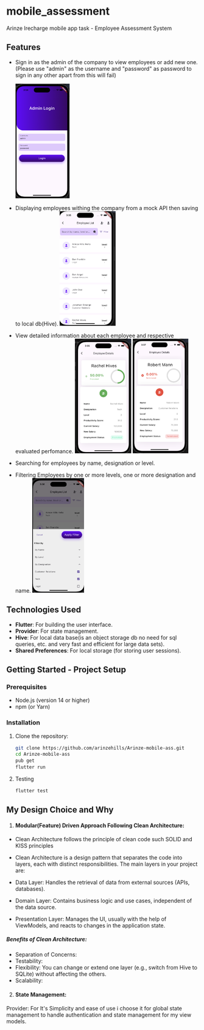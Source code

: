 # mobile_assessment

Arinze Irecharge mobile app task - Employee Assessment System

## Features

- Sign in as the admin of the company to view employees or add new one.(Please use "admin" as the username and "password" as password to sign in any other apart from this will fail)

    <img src="./screenshots/login.png" alt="Login Screen" height="300">

- Displaying employees withing the company from a mock API then saving to local db(Hive).
  <img src="./screenshots/home.png" alt="Login Screen" height="300">
- View detailed information about each employee and respective evaluated perfomance.
  <img src="./screenshots/promoted.png" alt="Login Screen" height="300">
  <img src="./screenshots/terminated.png" alt="Login Screen" height="300">
- Searching for employees by name, designation or level.
- Filtering Employees by one or more levels, one or more designation and name.
  <img src="./screenshots/filter.png" alt="Login Screen" height="300">

## Technologies Used

- **Flutter**: For building the user interface.
- **Provider**: For state management.
- **Hive**: For local data base(is an object storage db no need for sql queries, etc. and very fast and efficient for large data sets).
- **Shared Preferences**: For local storage (for storing user sessions).

## Getting Started - Project Setup

### Prerequisites

- Node.js (version 14 or higher)
- npm (or Yarn)

### Installation

1. Clone the repository:

   ```bash
   git clone https://github.com/arinzehills/Arinze-mobile-ass.git
   cd Arinze-mobile-ass
   pub get
   flutter run
   ```

2. Testing

   ```bash
   flutter test
   ```

## My Design Choice and Why

1. #### Modular(Feature) Driven Approach Following Clean Architecture:

- Clean Architecture follows the principle of clean code such SOLID and KISS principles
- Clean Architecture is a design pattern that separates the code into layers, each with distinct responsibilities. The main layers in your project are:

- Data Layer: Handles the retrieval of data from external sources (APIs, databases).
- Domain Layer: Contains business logic and use cases, independent of the data source.
- Presentation Layer: Manages the UI, usually with the help of ViewModels, and reacts to changes in the application state.

##### Benefits of Clean Architecture:

- Separation of Concerns:
- Testability:
- Flexibility: You can change or extend one layer (e.g., switch from Hive to SQLite) without affecting the others.
- Scalability:

2. #### State Management:

Provider: For It's Simplicity and ease of use i choose it for global state management to handle authentication and state management for my view models.
